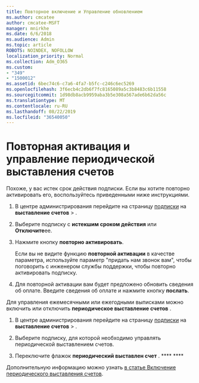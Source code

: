 ```yaml
---
title: Повторное включение и Управление обновлением
ms.author: cmcatee
author: cmcatee-MSFT
manager: mnirkhe
ms.date: 6/6/2018
ms.audience: Admin
ms.topic: article
ROBOTS: NOINDEX, NOFOLLOW
localization_priority: Normal
ms.collection: Adm_O365
ms.custom:
- "349"
- "1500012"
ms.assetid: 6bec74c6-c7a6-4fa7-b5fc-c246c6ec5269
ms.openlocfilehash: 3f6ecb4c2db6f7fc8165089a5c3b8483c6b11558
ms.sourcegitcommit: 1d98db8acb9959aba3b5e308a567ade6b62da56c
ms.translationtype: MT
ms.contentlocale: ru-RU
ms.lasthandoff: 08/22/2019
ms.locfileid: "36540050"
---
```

# <a name="how-to-reactivate-and-manage-recurring-billing"></a>Повторная активация и управление периодической выставления счетов

Похоже, у вас истек срок действия подписки. Если вы хотите повторно активировать его, воспользуйтесь приведенными ниже инструкциями.
  
1. В центре администрирования перейдите на страницу [подписки](https://go.microsoft.com/fwlink/p/?linkid=842054) на **выставление счетов** \> .

2. Выберите подписку с **истекшим сроком действия** или **Отключите**ее.

3. Нажмите кнопку **повторно активировать**.

    Если вы не видите функцию **повторной активации** в качестве параметра, используйте параметр "придать нам звонок вам", чтобы поговорить с инженером службы поддержки, чтобы повторно активировать подписку.

4. Для повторной активации вам будет предложено обновить сведения об оплате. Введите сведения об оплате и нажмите кнопку **послать**.

Для управления ежемесячными или ежегодными выписками можно включить или отключить **периодическое выставление счетов** .
  
1. В центре администрирования перейдите на страницу [подписки](https://go.microsoft.com/fwlink/p/?linkid=842054) на **выставление счетов** \> .

2. Выберите подписку, для которой необходимо управлять периодической выставлением счетов.

3. Переключите флажок **периодический выставлен счет** . **** ****

Дополнительную информацию можно узнать [в статье Включение периодического выставления счетов](https://docs.microsoft.com/office365/admin/subscriptions-and-billing/renew-your-subscription#turn-recurring-billing-off-or-on).